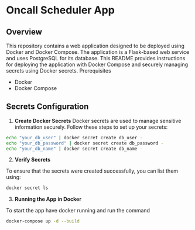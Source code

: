 # Oncall Scheduler App
## Overview

This repository contains a web application designed to be deployed using Docker and Docker Compose. The application is a Flask-based web service and uses PostgreSQL for its database. This README provides instructions for deploying the application with Docker Compose and securely managing secrets using Docker secrets.
Prerequisites

- Docker
- Docker Compose

## Secrets Configuration

1. **Create Docker Secrets**
Docker secrets are used to manage sensitive information securely. Follow these steps to set up your secrets:

```bash
echo "your_db_user" | docker secret create db_user -
echo "your_db_password" | docker secret create db_password -
echo "your_db_name" | docker secret create db_name -
```


2. **Verify Secrets**

To ensure that the secrets were created successfully, you can list them using:

```bash
docker secret ls
```

3. **Running the App in Docker**

To start the app have docker running and run the command

```bash
docker-compose up -d --build
```




